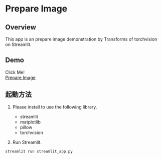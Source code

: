 # Prepare Image

## Overview

This app is an prepare image demonstration by Transforms of torchvision on Streamlit.

## Demo

Click Me!  
[Prepare Image](https://prepare-image.streamlit.app/)

## 起動方法

1. Please install to use the following library.

   - streamlit
   - matplotlib
   - pillow
   - torchvision

2. Run Streamlit.

```bash:
streamlit run streamlit_app.py
```
